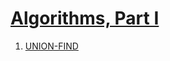 # [Algorithms, Part I](https://www.coursera.org/learn/algorithms-part1/home/welcome)

1. [UNION-FIND](https://d3c33hcgiwev3.cloudfront.net/_b65e7611894ba175de27bd14793f894a_15UnionFind.pdf?Expires=1604707200&Signature=C5hGfPB5wrSr~Udqy8UknQYmPLtPWMxrivxr8HGLirPHt8H1tDOcaVQhvvZ9a8aZTDt~cC3FzwRGEf7rERHzjITycXqZrI-1YiEq3TeZBnJl2ekeQ~P73QTDs24bfl2lPRB5Bghy0Em~Os~EHUYaB5iTIvHaf~BHVRkwK0wjXkI_&Key-Pair-Id=APKAJLTNE6QMUY6HBC5A)

